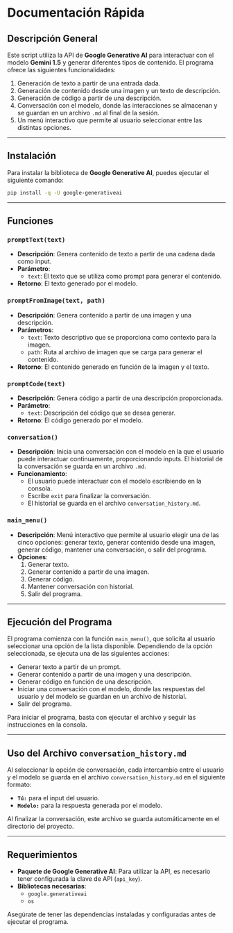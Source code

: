 # **Documentación Rápida**

## **Descripción General**
Este script utiliza la API de **Google Generative AI** para interactuar con el modelo **Gemini 1.5** y generar diferentes tipos de contenido. El programa ofrece las siguientes funcionalidades:
1. Generación de texto a partir de una entrada dada.
2. Generación de contenido desde una imagen y un texto de descripción.
3. Generación de código a partir de una descripción.
4. Conversación con el modelo, donde las interacciones se almacenan y se guardan en un archivo `.md` al final de la sesión.
5. Un menú interactivo que permite al usuario seleccionar entre las distintas opciones.

---

## **Instalación**

Para instalar la biblioteca de **Google Generative AI**, puedes ejecutar el siguiente comando:

```bash
pip install -q -U google-generativeai
```

---

## **Funciones**

### **`promptText(text)`**
- **Descripción**: Genera contenido de texto a partir de una cadena dada como input.
- **Parámetro**:
  - `text`: El texto que se utiliza como prompt para generar el contenido.
- **Retorno**: El texto generado por el modelo.

### **`promptFromImage(text, path)`**
- **Descripción**: Genera contenido a partir de una imagen y una descripción.
- **Parámetros**:
  - `text`: Texto descriptivo que se proporciona como contexto para la imagen.
  - `path`: Ruta al archivo de imagen que se carga para generar el contenido.
- **Retorno**: El contenido generado en función de la imagen y el texto.

### **`promptCode(text)`**
- **Descripción**: Genera código a partir de una descripción proporcionada.
- **Parámetro**:
  - `text`: Descripción del código que se desea generar.
- **Retorno**: El código generado por el modelo.

### **`conversation()`**
- **Descripción**: Inicia una conversación con el modelo en la que el usuario puede interactuar continuamente, proporcionando inputs. El historial de la conversación se guarda en un archivo `.md`.
- **Funcionamiento**:
  - El usuario puede interactuar con el modelo escribiendo en la consola.
  - Escribe `exit` para finalizar la conversación.
  - El historial se guarda en el archivo `conversation_history.md`.
  
### **`main_menu()`**
- **Descripción**: Menú interactivo que permite al usuario elegir una de las cinco opciones: generar texto, generar contenido desde una imagen, generar código, mantener una conversación, o salir del programa.
- **Opciones**:
  1. Generar texto.
  2. Generar contenido a partir de una imagen.
  3. Generar código.
  4. Mantener conversación con historial.
  5. Salir del programa.

---

## **Ejecución del Programa**

El programa comienza con la función `main_menu()`, que solicita al usuario seleccionar una opción de la lista disponible. Dependiendo de la opción seleccionada, se ejecuta una de las siguientes acciones:
- Generar texto a partir de un prompt.
- Generar contenido a partir de una imagen y una descripción.
- Generar código en función de una descripción.
- Iniciar una conversación con el modelo, donde las respuestas del usuario y del modelo se guardan en un archivo de historial.
- Salir del programa.

Para iniciar el programa, basta con ejecutar el archivo y seguir las instrucciones en la consola.

---

## **Uso del Archivo `conversation_history.md`**

Al seleccionar la opción de conversación, cada intercambio entre el usuario y el modelo se guarda en el archivo `conversation_history.md` en el siguiente formato:
- **`Tú:`** para el input del usuario.
- **`Modelo:`** para la respuesta generada por el modelo.

Al finalizar la conversación, este archivo se guarda automáticamente en el directorio del proyecto.

---

## **Requerimientos**
- **Paquete de Google Generative AI**: Para utilizar la API, es necesario tener configurada la clave de API (`api_key`).
- **Bibliotecas necesarias**:
  - `google.generativeai`
  - `os`

Asegúrate de tener las dependencias instaladas y configuradas antes de ejecutar el programa.
